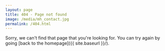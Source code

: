 ```yaml
---
layout: page
title: 404 - Page not found
image: /media/mh_contact.jpg
permalink: /404.html
---
```


Sorry, we can't find that page that you're looking for. You can try again by going [back to the homepage]({{ site.baseurl }}/).
